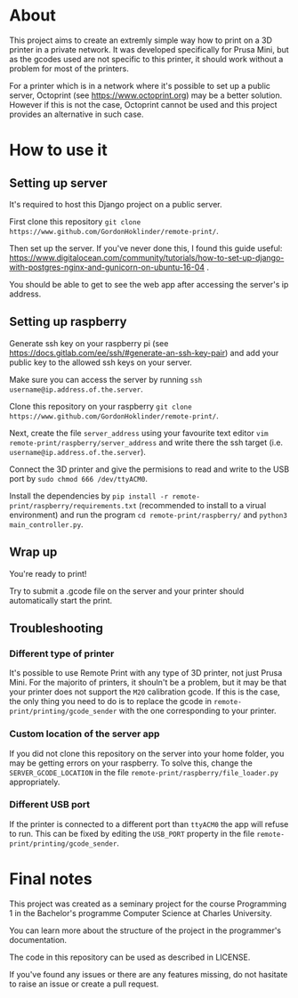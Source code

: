 # About


This project aims to create an extremly simple way how to print on a 3D printer in a private network. It was developed specifically for Prusa Mini, but as the gcodes used are not specific to this printer, it should work without a problem for most of the printers.

For a printer which is in a network where it's possible to set up a public server, Octoprint (see https://www.octoprint.org) may be a better solution.
However if this is not the case, Octoprint cannot be used and this project provides an alternative in such case.


# How to use it

## Setting up server

It's required to host this Django project on a public server.

First clone this repository `git clone https://www.github.com/GordonHoklinder/remote-print/`.

Then set up the server. If you've never done this, I found this guide useful: https://www.digitalocean.com/community/tutorials/how-to-set-up-django-with-postgres-nginx-and-gunicorn-on-ubuntu-16-04 .

You should be able to get to see the web app after accessing the server's ip address.

## Setting up raspberry

Generate ssh key on your raspberry pi (see https://docs.gitlab.com/ee/ssh/#generate-an-ssh-key-pair) and add your public key to the allowed ssh keys on your server.

Make sure you can access the server by running `ssh username@ip.address.of.the.server`.

Clone this repository on your raspberry `git clone https://www.github.com/GordonHoklinder/remote-print/`.

Next, create the file `server_address` using your favourite text editor `vim remote-print/raspberry/server_address` and write there the ssh target (i.e. `username@ip.address.of.the.server`).

Connect the 3D printer and give the permisions to read and write to the USB port by `sudo chmod 666 /dev/ttyACM0`.

Install the dependencies by `pip install -r remote-print/raspberry/requirements.txt` (recommended to install to a virual environment) and run the program `cd remote-print/raspberry/` and `python3 main_controller.py`.

## Wrap up

You're ready to print!

Try to submit a .gcode file on the server and your printer should automatically start the print.

## Troubleshooting

### Different type of printer

It's possible to use Remote Print with any type of 3D printer, not just Prusa Mini. For the majorito of printers, it shouln't be a problem, but it may be that your printer does not support the `M20` calibration gcode. If this is the case, the only thing you need to do is to replace the gcode in `remote-print/printing/gcode_sender` with the one corresponding to your printer.

### Custom location of the server app
If you did not clone this repository on the server into your home folder, you may be getting errors on your raspberry. To solve this, change the `SERVER_GCODE_LOCATION` in the file `remote-print/raspberry/file_loader.py` appropriately.

### Different USB port
If the printer is connected to a different port than `ttyACM0` the app will refuse to run. This can be fixed by editing the `USB_PORT` property in the file `remote-print/printing/gcode_sender`.

# Final notes

This project was created as a seminary project for the course Programming 1 in the Bachelor's programme Computer Science at Charles University.

You can learn more about the structure of the project in the programmer's documentation.

The code in this repository can be used as described in LICENSE.

If you've found any issues or there are any features missing, do not hasitate to raise an issue or create a pull request.






